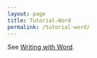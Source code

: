 ```yaml
---
layout: page
title: Tutorial-Word
permalink: /tutorial-word/
---
```


See [Writing with Word](https://github.com/ZettelGeist/zettelgeist/wiki/Word-Musings).
